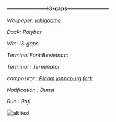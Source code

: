 -̶-̶-̶-̶-̶-̶-̶-̶-̶-̶-̶-̶-̶-̶-̶-̶-̶-̶-̶-̶-̶-̶-̶-̶**I3-gaps**-̶-̶-̶-̶-̶-̶-̶-̶-̶-̶-̶-̶-̶-̶-̶-̶-̶-̶-̶-̶-̶-̶-̶-̶

*Wallpaper: [Ichigoame](https://gelbooru.com/index.php?page=post&s=view&id=6195212&tags=ichigoame+).*

*Dock: Polybar*

*Wm: i3-gaps*

*Terminal Font:Bevietnam*

*Terminal : Terminator*

*compositor : [Picom jonnaburg fork](https://github.com/jonaburg/picom)*

*Notification : Dunst*

*Run : Rofi*

![alt text](https://cdn.discordapp.com/attachments/862918880523583498/876800495463829524/ricecomplete.png)






